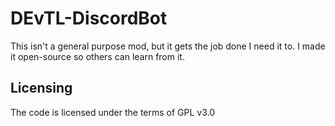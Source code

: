 # DEvTL-DiscordBot
This isn't a general purpose mod, but it gets the job done I need it to. I made it open-source so others can learn from it.

## Licensing
The code is licensed under the terms of GPL v3.0
